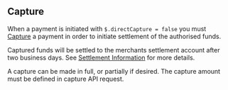 ## Capture

When a payment is initiated with `$.directCapture = false` you must [Capture]([capture-payment-endpoint](https://vippsas.github.io/vipps-developer-docs/api/epayment#tag/AdjustPayments/operation/capturePayment)) a payment in order to initiate settlement of the authorised funds.

Captured funds will be settled to the merchants settlement account after two business days. See [Settlement Information](https://vippsas.github.io/vipps-developer-docs/docs/vipps-developers/settlements) for more details.

A capture can be made in full, or partially if desired. The capture amount must be defined in capture API request.
